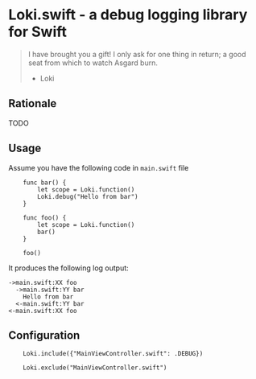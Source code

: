 # Loki.swift - a debug logging library for Swift

> I have brought you a gift! I only ask for one thing in return; a good seat from which to watch Asgard burn.
>
> - Loki

## Rationale

TODO 

## Usage

Assume you have the following code in `main.swift` file

```
    func bar() {
        let scope = Loki.function()
        Loki.debug("Hello from bar")
    }
        
    func foo() {
        let scope = Loki.function()
        bar()
    }

    foo()
```

It produces the following log output:

```
->main.swift:XX foo
  ->main.swift:YY bar
    Hello from bar
  <-main.swift:YY bar
<-main.swift:XX foo
```
    
## Configuration

```
    Loki.include({"MainViewController.swift": .DEBUG})
```

```
    Loki.exclude("MainViewController.swift")
```

